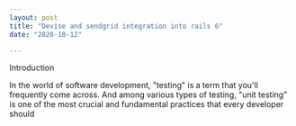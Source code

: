 ```yaml
---
layout: post
title: "Devise and sendgrid integration into rails 6"
date: "2020-10-12"

---
```


Introduction

In the world of software development, "testing" is a term that you'll frequently come across. And among various types of testing, "unit testing" is one of the most crucial and fundamental practices that every developer should
